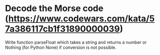# Decode the Morse code (https://www.codewars.com/kata/57a386117cb1f31890000039)

Write function parseFloat which takes a string and returns a number or Nothing (for Python None) if conversion is not possible.